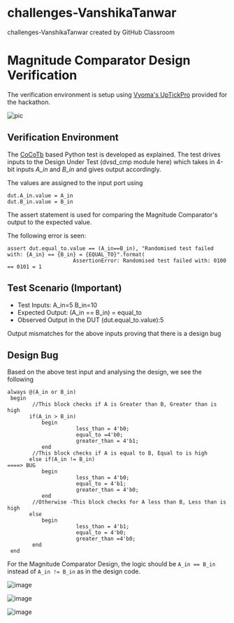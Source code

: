 # challenges-VanshikaTanwar
challenges-VanshikaTanwar created by GitHub Classroom

# Magnitude Comparator Design Verification

The verification environment is setup using [Vyoma's UpTickPro](https://vyomasystems.com) provided for the hackathon.

![pic](https://user-images.githubusercontent.com/90523478/182223731-71e6590f-865e-47c6-aba7-f767e7dde941.jpeg)

## Verification Environment

The [CoCoTb](https://www.cocotb.org/) based Python test is developed as explained. The test drives inputs to the Design Under Test (dvsd_cmp module here) which takes in 4-bit inputs *A_in* and *B_in* and gives output accordingly. 

The values are assigned to the input port using 
```
dut.A_in.value = A_in
dut.B_in.value = B_in

```

The assert statement is used for comparing the Magnitude Comparator's output to the expected value.

The following error is seen:
```
assert dut.equal_to.value == (A_in==B_in), "Randomised test failed with: {A_in} == {B_in} = {EQUAL_TO}".format(
                     AssertionError: Randomised test failed with: 0100 == 0101 = 1
```

## Test Scenario **(Important)**
- Test Inputs: A_in=5 B_in=10
- Expected Output: (A_in == B_in) = equal_to
- Observed Output in the DUT (dut.equal_to.value):5

Output mismatches for the above inputs proving that there is a design bug

## Design Bug
Based on the above test input and analysing the design, we see the following

```
always @(A_in or B_in)
 begin
        //This block checks if A is Greater than B, Greater than is high
       if(A_in > B_in)                              
           begin                                        
                      less_than = 4'b0;      
                      equal_to =4'b0;
                      greater_than = 4'b1;    
           end
        //This block checks if A is equal to B, Equal to is high
       else if(A_in != B_in)                                             ====> BUG
           begin                            
                      less_than = 4'b0;
                      equal_to = 4'b1;
                      greater_than = 4'b0;    
           end
        //Otherwise -This block checks for A less than B, Less than is high          
       else                                                  
           begin                                                  
                      less_than = 4'b1;
                      equal_to = 4'b0;
                      greater_than =4'b0;
        end
 end
```
For the Magnitude Comparator Design, the logic should be ``A_in == B_in`` instead of ``A_in != B_in`` as in the design code.

![image](https://user-images.githubusercontent.com/90523478/182229750-7af6bdd6-a818-41b9-a4f5-59f03876b4c9.png)


![image](https://user-images.githubusercontent.com/90523478/182229861-073bfce7-aae4-45b4-9903-e55890979e52.png)


![image](https://user-images.githubusercontent.com/90523478/182229919-fad5de1a-1fbe-4f56-9b9e-2b042b021f28.png)
